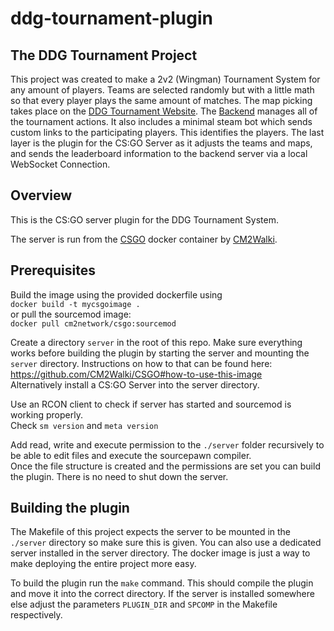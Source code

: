 # ddg-tournament-plugin
## The DDG Tournament Project
This project was created to make a 2v2 (Wingman) Tournament System for any amount of players. 
Teams are selected randomly but with a little math so that every player plays the same amount of matches. The map picking takes place 
on the [DDG Tournament Website](https://github.com/darkdeltagaming/ddg-tournament-web). 
The [Backend](https://github.com/darkdeltagaming/ddg-tournament-steam-bot) manages all of the tournament actions. It also includes a minimal steam bot
which sends custom links to the participating players. This identifies the players. The last layer is the plugin for the CS:GO Server as it adjusts 
the teams and maps, and sends the leaderboard information to the backend server via a local WebSocket Connection.

## Overview
This is the CS:GO server plugin for the DDG Tournament System. 

The server is run from the [CSGO](https://github.com/CM2Walki/CSGO) docker container by [CM2Walki](https://github.com/CM2Walki).

## Prerequisites
Build the image using the provided dockerfile using  
`docker build -t mycsgoimage .`  
or pull the sourcemod image:  
`docker pull cm2network/csgo:sourcemod`

Create a directory `server` in the root of this repo.
Make sure everything works before building the plugin by starting the server and mounting the `server` directory.
Instructions on how to that can be found here: https://github.com/CM2Walki/CSGO#how-to-use-this-image  
Alternatively install a CS:GO Server into the server directory.

Use an RCON client to check if server has started and sourcemod is working properly.  
Check `sm version` and `meta version`

Add read, write and execute permission to the `./server` folder recursively to be able to edit files and execute the sourcepawn compiler.  
Once the file structure is created and the permissions are set you can build the plugin. There is no need to shut down the server.

## Building the plugin

The Makefile of this project expects the server to be mounted in the `./server` directory so make sure this is given. 
You can also use a dedicated server installed in the server directory. The docker image is just a way to make deploying the entire project more easy.

To build the plugin run the `make` command. This should compile the plugin and move it into the correct directory.
If the server is installed somewhere else adjust the parameters `PLUGIN_DIR` and `SPCOMP` in the Makefile respectively.
